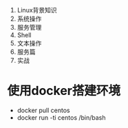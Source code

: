 1. Linux背景知识
2. 系统操作
3. 服务管理
4. Shell
5. 文本操作
6. 服务篇
7. 实战


# 使用docker搭建环境
* docker pull centos 
* docker run -ti centos /bin/bash